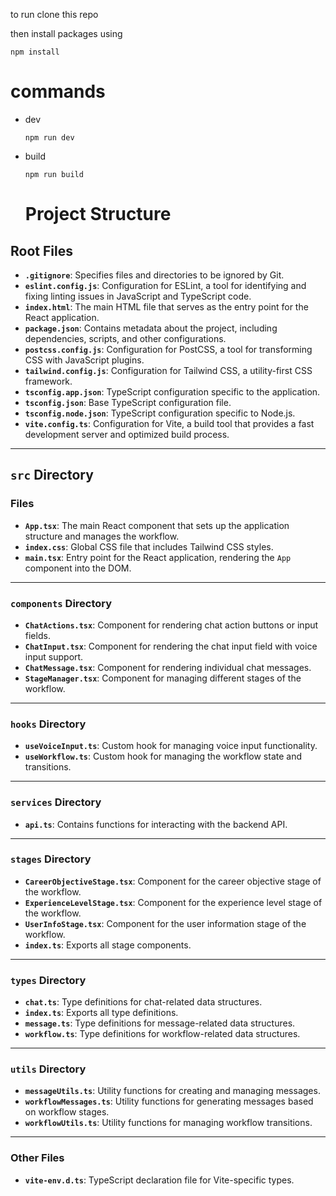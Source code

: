 to run clone this repo 

then install packages using 
```
npm install
```

# commands
- dev
  ```
  npm run dev
  ```
- build
  ```
  npm run build
  ```

  # Project Structure

## **Root Files**
- **`.gitignore`**: Specifies files and directories to be ignored by Git.
- **`eslint.config.js`**: Configuration for ESLint, a tool for identifying and fixing linting issues in JavaScript and TypeScript code.
- **`index.html`**: The main HTML file that serves as the entry point for the React application.
- **`package.json`**: Contains metadata about the project, including dependencies, scripts, and other configurations.
- **`postcss.config.js`**: Configuration for PostCSS, a tool for transforming CSS with JavaScript plugins.
- **`tailwind.config.js`**: Configuration for Tailwind CSS, a utility-first CSS framework.
- **`tsconfig.app.json`**: TypeScript configuration specific to the application.
- **`tsconfig.json`**: Base TypeScript configuration file.
- **`tsconfig.node.json`**: TypeScript configuration specific to Node.js.
- **`vite.config.ts`**: Configuration for Vite, a build tool that provides a fast development server and optimized build process.

---

## **`src` Directory**

### **Files**
- **`App.tsx`**: The main React component that sets up the application structure and manages the workflow.
- **`index.css`**: Global CSS file that includes Tailwind CSS styles.
- **`main.tsx`**: Entry point for the React application, rendering the `App` component into the DOM.

---

### **`components` Directory**
- **`ChatActions.tsx`**: Component for rendering chat action buttons or input fields.
- **`ChatInput.tsx`**: Component for rendering the chat input field with voice input support.
- **`ChatMessage.tsx`**: Component for rendering individual chat messages.
- **`StageManager.tsx`**: Component for managing different stages of the workflow.

---

### **`hooks` Directory**
- **`useVoiceInput.ts`**: Custom hook for managing voice input functionality.
- **`useWorkflow.ts`**: Custom hook for managing the workflow state and transitions.

---

### **`services` Directory**
- **`api.ts`**: Contains functions for interacting with the backend API.

---

### **`stages` Directory**
- **`CareerObjectiveStage.tsx`**: Component for the career objective stage of the workflow.
- **`ExperienceLevelStage.tsx`**: Component for the experience level stage of the workflow.
- **`UserInfoStage.tsx`**: Component for the user information stage of the workflow.
- **`index.ts`**: Exports all stage components.

---

### **`types` Directory**
- **`chat.ts`**: Type definitions for chat-related data structures.
- **`index.ts`**: Exports all type definitions.
- **`message.ts`**: Type definitions for message-related data structures.
- **`workflow.ts`**: Type definitions for workflow-related data structures.

---

### **`utils` Directory**
- **`messageUtils.ts`**: Utility functions for creating and managing messages.
- **`workflowMessages.ts`**: Utility functions for generating messages based on workflow stages.
- **`workflowUtils.ts`**: Utility functions for managing workflow transitions.

---

### **Other Files**
- **`vite-env.d.ts`**: TypeScript declaration file for Vite-specific types.
